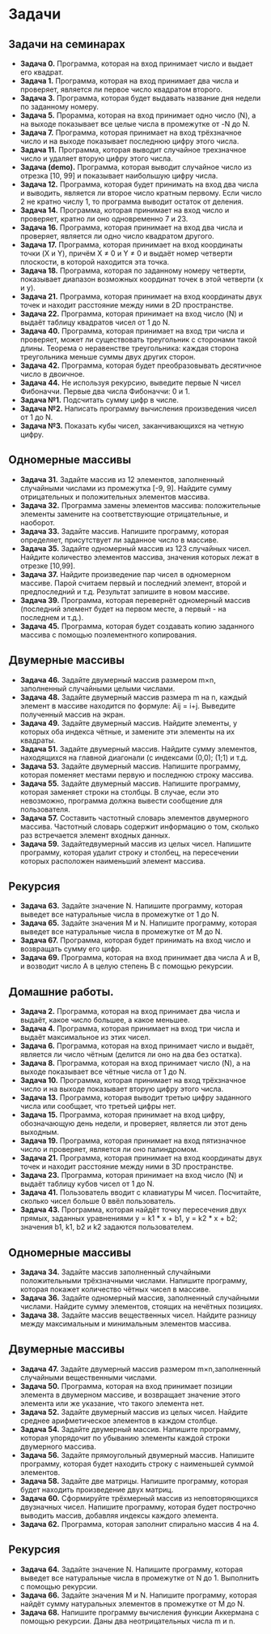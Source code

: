 # Задачи

## Задачи на семинарах

* **Задача 0.** Программа, которая на вход принимает число и выдает его квадрат.              
* **Задача 1.** Программа, которая на вход принимает два числа и проверяет, является ли первое число квадратом второго.  
* **Задача 3.** Программа, которая будет выдавать название дня недели по заданному номеру. 
* **Задача 5.** Прорамма, которая на вход принимает одно число (N), а на выходе показывает все целые числа в промежутке от  -N до N.
* **Задача 7.**  Программа, которая принимает на вход трёхзначное число и на выходе показывает последнюю цифру этого числа.
* **Задача 11.** Программа, которая выводит случайное трехзначное число и удаляет вторую цифру этого числа.
* **Задача (demo).** Программа, которая выводит случайное число из отрезка [10, 99] и показывает наибольшую цифру числа.
* **Задача 12.** Программа, которая будет принимать на вход два числа и выводить, является ли второе число кратным первому. Если число 2 не кратно числу 1, то программа выводит остаток от деления.
* **Задача 14.** Программа, которая принимает на вход число и проверяет, кратно ли оно одновременно 7 и 23.
* **Задача 16.** Программа, которая принимает на вход два числа и проверяет, является ли одно число квадратом другого.
* **Задача 17.** Программа, которая принимает на вход координаты точки (X и Y), причём X ≠ 0 и Y ≠ 0 и выдаёт номер четверти плоскости, в которой находится эта точка.
* **Задача 18.** Программа, которая по заданному номеру четверти, показывает диапазон возможных координат точек в этой четверти (x и y).
* **Задача 21.** Программа, которая принимает на вход координаты двух точек и находит расстояние между ними в 2D пространстве.
* **Задача 22.** Программа, которая принимает на вход число (N) и выдаёт таблицу квадратов чисел от 1 до N.
* **Задача 40.** Программа, которая принимает на вход три числа и проверяет, может ли существовать треугольник с сторонами такой длины. Теорема о неравенстве треугольника: каждая сторона треугольника меньше суммы двух других сторон.
* **Задача 42.** Программа, которая будет преобразовывать десятичное число в двоичное.
* **Задача 44.** Не используя рекурсию, выведите первые N чисел Фибоначчи. Первые два числа Фибоначчи: 0 и 1.
* **Задача №1.** Подсчитать сумму цифр в числе.
* **Задача №2.** Написать программу вычисления произведения чисел от 1 до N.
* **Задача №3.** Показать кубы чисел, заканчивающихся на четную цифру.

## Одномерные массивы

* **Задача 31.** Задайте массив из 12 элементов, заполненный случайными числами из промежутка [-9, 9]. Найдите сумму отрицательных и положительных элементов массива.
* **Задача 32.** Программа замены элементов массива: положительные элементы замените на соответствующие отрицательные, и наоборот.
* **Задача 33.** Задайте массив. Напишите программу, которая определяет, присутствует ли заданное число в массиве.
* **Задача 35.** Задайте одномерный массив из 123 случайных чисел. Найдите количество элементов массива, значения которых лежат в отрезке [10,99].
* **Задача 37.** Найдите произведение пар чисел в одномерном массиве. Парой считаем первый и последний элемент, второй и предпоследний и т.д. Результат запишите в новом массиве.
* **Задача 39.** Программа, которая перевернёт одномерный массив (последний элемент будет на первом месте, а первый - на последнем и т.д.).
* **Задача 45.** Программа, которая будет создавать копию заданного массива с помощью поэлементного копирования. 

## Двумерные массивы

* **Задача 46.** Задайте двумерный массив размером m×n, заполненный случайными целыми числами.
* **Задача 48.** Задайте двумерный массив размера m на n, каждый элемент в массиве находится по формуле: Aij = i+j. Выведите полученный массив на экран.
* **Задача 49.** Задайте двумерный массив. Найдите элементы, у которых оба индекса чётные, и замените эти элементы на их квадраты.
* **Задача 51.** Задайте двумерный массив. Найдите сумму элементов, находящихся на главной диагонали (с индексами (0,0); (1;1) и т.д.
* **Задача 53.** Задайте двумерный массив. Напишите программу, которая поменяет местами первую и последнюю строку массива.
* **Задача 55.** Задайте двумерный массив. Напишите программу, которая заменяет строки на столбцы. В случае, если это невозможно, программа должна вывести сообщение для пользователя.
* **Задача 57.** Составить частотный словарь элементов двумерного массива. Частотный словарь содержит информацию о том, сколько раз встречается элемент входных данных.
* **Задача 59.** Задайтедвумерный массив из целых чисел. Напишите программу, которая удалит строку и столбец, на пересечении которых расположен наименьший элемент массива.

## Рекурсия

* **Задача 63.** Задайте значение N. Напишите программу, которая выведет все натуральные числа в промежутке от 1 до N.
* **Задача 65.** Задайте значения M и N. Напишите программу, которая выведет все натуральные числа в промежутке от M до N.
* **Задача 67.** Программа, которая будет принимать на вход число и возвращать сумму его цифр.
* **Задача 69.** Программа, которая на вход принимает два числа A и B, и возводит число А в целую степень B с помощью рекурсии.

## Домашние работы.

* **Задача 2.** Программа, которая на вход принимает два числа и выдаёт, какое число большее, а какое меньшее.
* **Задача 4.** Программа, которая принимает на вход три числа и выдаёт максимальное из этих чисел.
* **Задача 6.** Программа, которая на вход принимает число и выдаёт, является ли число чётным (делится ли оно на два без остатка).
* **Задача 8.** Программа, которая на вход принимает число (N), а на выходе показывает все чётные числа от 1 до N.
* **Задача 10.** Программа, которая принимает на вход трёхзначное число и на выходе показывает вторую цифру этого числа.
* **Задача 13.** Программа, которая выводит третью цифру заданного числа или сообщает, что третьей цифры нет.
* **Задача 15.** Программа, которая принимает на вход цифру, обозначающую день недели, и проверяет, является ли этот день выходным.
* **Задача 19.** Программа, которая принимает на вход пятизначное число и проверяет, является ли оно палиндромом.
* **Задача 21.** Программа, которая принимает на вход координаты двух точек и находит расстояние  между ними в 3D пространстве.
* **Задача 23.** Программа, которая принимает на вход число (N) и выдаёт таблицу кубов чисел от 1 до N.
* **Задача 41.** Пользователь вводит с клавиатуры M чисел. Посчитайте, сколько чисел больше 0 ввёл пользователь.
* **Задача 43.** Программа, которая найдёт точку пересечения двух прямых, заданных уравнениями y = k1 * x + b1, y = k2 * x + b2; значения b1, k1, b2 и k2 задаются пользователем.

## Одномерные массивы

* **Задача 34.** Задайте массив заполненный случайными положительными трёхзначными числами. Напишите программу, 
которая покажет количество чётных чисел в массиве.
* **Задача 36.** Задайте одномерный массив, заполненный случайными числами. Найдите сумму элементов, стоящих на нечётных позициях.
* **Задача 38.** Задайте массив вещественных чисел. Найдите разницу между максимальным и минимальным элементов массива.

## Двумерные массивы

* **Задача 47.** Задайте двумерный массив размером m×n,заполненный случайными вещественными числами.
* **Задача 50.** Программа, которая на вход принимает позиции элемента в двумерном массиве, и возвращает значение 
этого элемента или же указание, что такого элемента нет.
* **Задача 52.** Задайте двумерный массив из целых чисел. Найдите среднее арифметическое элементов в каждом столбце.
* **Задача 54.** Задайте двумерный массив. Напишите программу, которая упорядочит по убыванию элементы каждой строки двумерного массива.
* **Задача 56.** Задайте прямоугольный двумерный массив. Напишите программу, которая будет находить строку с наименьшей суммой элементов.
* **Задача 58.** Задайте две матрицы. Напишите программу, которая будет находить произведение двух матриц.
* **Задача 60.** Сформируйте трёхмерный массив из неповторяющихся двузначных чисел. Напишите программу, которая будет построчно выводить массив, добавляя индексы каждого элемента.
* **Задача 62.** Программа, которая заполнит спирально массив 4 на 4.

## Рекурсия

* **Задача 64.** Задайте значение N. Напишите программу, которая выведет все натуральные числа в промежутке от N до 1. 
Выполнить с помощью рекурсии.
* **Задача 66.** Задайте значения M и N. Напишите программу, которая найдёт сумму натуральных элементов в промежутке от M до N.
* **Задача 68.** Напишите программу вычисления функции Аккермана с помощью рекурсии. Даны два неотрицательных числа m и n.